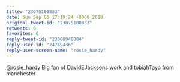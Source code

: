 ```yaml
---
title: "23075100833"
date: Sun Sep 05 17:19:24 +0000 2010
original-tweet-id: "23075100833"
retweets: 0
favorites: 0
reply-tweet-id: "23068948884"
reply-user-id: "24749436"
reply-user-screen-name: "rosie_hardy"
---
```

<a href="https://twitter.com/rosie_hardy">@rosie_hardy</a> Big fan of DavidEJacksons work and tobiahTayo from manchester
